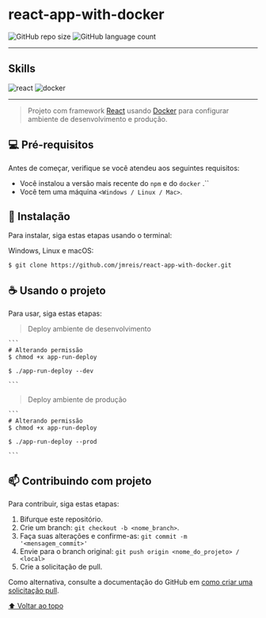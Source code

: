 # react-app-with-docker

<!---Esses são exemplos. Veja https://shields.io para outras pessoas ou para personalizar este conjunto de escudos. Você pode querer incluir dependências, status do projeto e informações de licença aqui--->

![GitHub repo size](https://img.shields.io/github/repo-size/jmreis/react-app-with-docker?style=for-the-badge) ![GitHub language count](https://img.shields.io/github/languages/count/jmreis/react-app-with-docker?style=for-the-badge) <!--![GitHub forks](https://img.shields.io/github/forks/jmreis/react-app-with-docker?style=for-the-badge) ![Bitbucket open issues](https://img.shields.io/bitbucket/issues/jmreis/README-template?style=for-the-badge) ![Bitbucket open pull requests](https://img.shields.io/bitbucket/pr-raw/jmreis/README-template?style=for-the-badge)-->

---

## Skills 
![react](https://camo.githubusercontent.com/268ac512e333b69600eb9773a8f80b7a251f4d6149642a50a551d4798183d621/68747470733a2f2f696d672e736869656c64732e696f2f62616467652f52656163742d3230323332413f7374796c653d666f722d7468652d6261646765266c6f676f3d7265616374266c6f676f436f6c6f723d363144414642) ![docker](https://camo.githubusercontent.com/63350538fde994bc287ccd4908809301e157980e6564bf78d2c5cec22c0a5914/68747470733a2f2f696d672e736869656c64732e696f2f62616467652f446f636b65722d3243413545303f7374796c653d666f722d7468652d6261646765266c6f676f3d646f636b6572266c6f676f436f6c6f723d7768697465) 

---

> Projeto com framework  [React](https://reactjs.org/docs/getting-started.html) usando [Docker](https://docs.docker.com/) para configurar ambiente de desenvolvimento e produção.

<!--
### Ajustes e melhorias

O projeto ainda está em desenvolvimento e as próximas atualizações serão voltadas nas seguintes tarefas:

- [ ] Tarefa 1
- [ ] Tarefa 2
- [ ] Tarefa 3
- [ ] Tarefa 4
- [ ] Tarefa 5
-->
## 💻 Pré-requisitos

Antes de começar, verifique se você atendeu aos seguintes requisitos:
<!---Estes são apenas requisitos de exemplo. Adicionar, duplicar ou remover conforme necessário--->
* Você instalou a versão mais recente do `npm`  e do  `docker` .``
* Você tem uma máquina `<Windows / Linux / Mac>`.


## 🚀 Instalação

Para instalar, siga estas etapas usando o terminal:

Windows, Linux e macOS:
```
$ git clone https://github.com/jmreis/react-app-with-docker.git

```

## ☕ Usando o projeto

Para usar, siga estas etapas:

> Deploy ambiente de desenvolvimento

    ```
    # Alterando permissão
    $ chmod +x app-run-deploy

    $ ./app-run-deploy --dev

    ```

> Deploy ambiente de produção


    ```
    # Alterando permissão
    $ chmod +x app-run-deploy

    $ ./app-run-deploy --prod

    ```

## 📫 Contribuindo com projeto
<!---Se o seu README for longo ou se você tiver algum processo ou etapas específicas que deseja que os contribuidores sigam, considere a criação de um arquivo CONTRIBUTING.md separado--->
Para contribuir, siga estas etapas:

1. Bifurque este repositório.
2. Crie um branch: `git checkout -b <nome_branch>`.
3. Faça suas alterações e confirme-as: `git commit -m '<mensagem_commit>'`
4. Envie para o branch original: `git push origin <nome_do_projeto> / <local>`
5. Crie a solicitação de pull.

Como alternativa, consulte a documentação do GitHub em [como criar uma solicitação pull](https://help.github.com/en/github/collaborating-with-issues-and-pull-requests/creating-a-pull-request).


[⬆ Voltar ao topo](#nome-do-projeto)<br>
